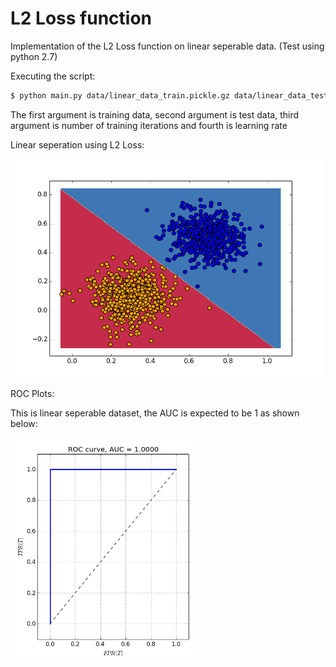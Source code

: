 # L2 Loss function


Implementation of the L2 Loss function on linear seperable data. (Test using python 2.7)

Executing the script:
```sh
$ python main.py data/linear_data_train.pickle.gz data/linear_data_test.pickle.gz 100 .01
```
The first argument is training data, second argument is test data, third argument is number of training iterations and fourth is learning rate

Linear seperation using L2 Loss:

<img src="ls.png" width="500" height="350" />

ROC Plots:

This is linear seperable dataset, the AUC is expected to be 1 as shown below:

<img src="roc.jpg" width="300" height="350" />
